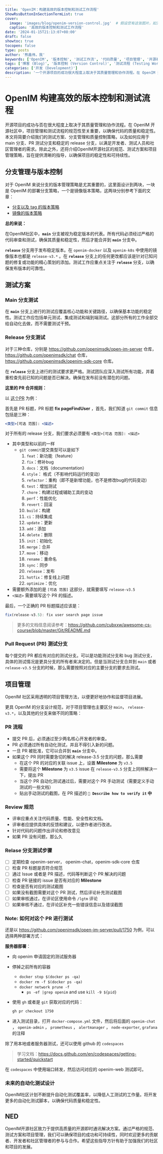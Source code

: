 ```yaml
---
title: 'OpenIM：构建高效的版本控制和测试工作流程'
ShowRssButtonInSectionTermList: true
cover:
  image: 'images/blog/openim-version-control.jpg'  # 假设您有这张图片，如无请更换
  caption: '高效的版本控制和测试工作流程'
date: '2024-01-15T21:13:07+08:00'
draft: false
showtoc: true
tocopen: false
type: posts
author: '熊鑫伟，我'
keywords: ['OpenIM', '版本控制', '测试工作流', '代码质量', '项目管理', '开源社区', 'OpenIM 版本控制', '高效测试流程', '开源项目管理', '质量保证方法', '代码稳定性', '社区参与']
tags: ['博客 (Blog)', '版本控制 (Version Control)', '测试流程 (Testing Workflow)', 'OpenIM']
categories: ['开发 (Development)']
description: '一个开源项目的成功很大程度上取决于其质量管理和协作流程。在 OpenIM 开源社区中，项目管理和测试流程的标准化对于确保代码库的质量和稳定性至关重要。本文提供了对我们的测试策略、分支管理、质量控制政策的简要概述，以及它们如何应用于主分支、PR测试分支和稳定发布分支，以满足开发人员、测试人员和社区管理人员的需求。此外，我们还将介绍 OpenIM 开源社区的标准、测试方案和项目管理策略，旨在提供明确的指导，以确保项目的稳定性和可持续性。'
---
```


# OpenIM 构建高效的版本控制和测试流程

开源项目的成功与否在很大程度上取决于其质量管理和协作流程。在 OpenIM 开源社区中，项目管理和测试流程的规范性至关重要，以确保代码的质量和稳定性。本文将简要介绍我们的测试方案、分支管理和质量控制策略，以及如何应用于 main 分支、PR 测试分支和稳定的 release 分支，以满足开发者、测试人员和社区管理者的需求。除此之外，还将介绍OpenIM开源社区的规范、测试方案和项目管理策略，旨在提供清晰的指导，以确保项目的稳定性和可持续性。

## 分支管理与版本控制

对于 OpenIM 来说分支的版本管理策略是尤其重要的，这里面设计到两块，一块是 OpenIM 的部署分支策略，一个是镜像版本策略，这两块分别参考下面的文章：

- [分支以及 tag 的版本策略](https://github.com/openimsdk/open-im-server/blob/main/docs/contrib/version.md)
- [镜像的版本策略](https://github.com/openimsdk/open-im-server/blob/main/docs/contrib/images.md)

**总的来说：**

在OpenIM社区中，**`main`** 分支被视为稳定版本的代表。所有代码必须经过严格的代码审查和测试，确保其质量和稳定性，然后才能合并到 **`main`** 分支中。

**`release`** 分支用于发布稳定版本。在 `openim-docker` 以及  `openim-k8s` 中使用的镜像版本也都是  `release-v3.*` 。在 **`release`** 分支上的任何更改都应该是针对已知问题的修复或功能的精心策划的添加。测试工作应重点关注于 **`release`** 分支，以确保发布版本的可靠性。

## 测试方案

### Main 分支测试

在 **`main`** 分支上进行的测试应覆盖核心功能和关键路径，以确保基本功能的稳定性。测试工作应包括单元测试、集成测试和端到端测试。这部分所有的工作全部交给自动化去做，而不需要测试干预。

### Release 分支测试

对于三种仓库，分别是 https://github.com/openimsdk/open-im-server 仓库，https://github.com/openimsdk/chat 仓库，https://github.com/openimsdk/openim-sdk-core 仓库。

在 **`release`** 分支上进行的测试要求更严格。测试团队应深入测试所有功能，并着重检查先前已知的问题是否已解决。确保在发布前没有潜在的问题。

**这里的 PR 合并规则：**

以 [这个PR](https://github.com/openimsdk/open-im-server/pull/1750) 为例：

首先是 PR 标题，PR 标题 **fix pageFindUser** ，首先，我们知道 `git commit` 信息包括是三种：

```jsx
<类型>[可选 范围]: <描述>
```

对于所有的 release 分支，我们要求必须要有 `<类型>[可选 范围]: <描述>`

- 其中类型和以前的一样
    - `git commit`提交类型可以是如下
        1. `feat`：新功能（feature）
        2. `fix`：修补bug
        3. `docs`：文档（documentation）
        4. `style`： 格式（不影响代码运行的变动）
        5. `refactor`：重构（即不是新增功能，也不是修改bug的代码变动）
        6. `test`：增加测试
        7. `chore`：构建过程或辅助工具的变动
        8. `perf`：性能优化
        9. `revert`：回滚
        10. `build`：构建
        11. `ci`：持续集成
        12. `update`：更新
        13. `add`：添加
        14. `delete`：删除
        15. `init`：初始化
        16. `merge`：合并
        17. `move`：移动
        18. `rename`：重命名
        19. `sync`：同步
        20. `release`：发布
        21. `hotfix`：修复线上问题
        22. `optimize`：优化
- 需要额外添加的是 `[可选 范围]` 这部分，就需要填写 `release-v3.5`
- `<描述>` 需要填写这个 PR 的描述。

最后，一个正确的 PR 标题描述应该是：

```jsx
fix(release-v3.5): fix user search page issue
```

> 更多的文档信息阅读参考：https://github.com/cubxxw/awesome-cs-course/blob/master/Git/README.md
> 

### Pull Request (PR) 测试分支

每个提交的 PR 都应有对应的测试分支。可以是功能测试分支和 bug 测试分支，具体的测试情况是更具分支的所有者来决定的。但是当测试分支合并到 `main` 或者 `release-v3.5` 分支的时候，那么需要按照对应的主要分支的要求去测试。

## 项目管理

OpenIM 社区采用透明的项目管理方法，以便更好地协作和监督项目进展。

更具 OpenIM 的分支设计规范，对于项目管理也主要区分 `main`， `release-v3.*`，以及其他的分支来做不同的策略：

### PR 流程

- 提交 PR 后，必须通过至少两名核心开发者的审查。
- PR 必须通过所有自动化测试，并且不得引入新的问题。
- 一旦 PR 被批准，它可以合并到 **`main`** 分支中。
- 如果这个 PR 同时需要急切的解决 release-3.5 分支的问题，那么需要
    - 在这个 PR 的对应的关联 issue 上，设置 **Milestone** 为 `v3.5`
    - 需要将这个 **Milestone** 为 `v3.5` issue 在 `release-v3.5` 分支上同样解决一下，提出 PR
    - 当这个 PR 自动化测试通过后，需要对这个 PR 手动测试（需要定义手动测试的一些文档）
    - 贴出手动测试的截图，在 PR 描述的 **`🎯 Describe how to verify it` 中**

### Review 规范

- 评审应重点关注代码质量、性能、安全性和文档。
- 评审者应提供具体的反馈和建议，以便作者进行改进。
- 针对代码的问题作出评论和修改意见
- 如果 PR 没有问题，那么久

### Relase 分支测试步骤

- [ ]  定期检查 openim-server， openim-chat，openim-sdk-core 仓库
- [ ]  检查 PR 标题是否符合规范
- [ ]  通过 Issue 或者是 PR 描述，代码等判断这个 PR 解决的问题
- [ ]  检查 PR 链接的 issue 是否有对应的 **Milestone**
- [ ]  检查是否有对应的测试截图
- [ ]  如果没有截图需要对这个 PR 测试，然后评论补充测试截图
- [ ]  如果审核通过，在评论区使用命令 `/lgtm` 评论
- [ ]  如果审核不通过，在评论区补充一些错误信息以及错误截图

### Note: 如何对这个 PR 进行测试

还是以 https://github.com/openimsdk/open-im-server/pull/1750 为例，可以选择两种部署方式：

**服务器部署**：

- 向 openim 申请固定的测试服务器
- 停掉之前所有的容器
    - `docker stop $(docker ps -qa)`
    - `docker rm -f $(docker ps -qa)`
    - `docker network prune -f`
        - `ps -ef |grep openim` and use `kill -9 ${pid}`
- 使用 `gh` 或者是 `git` 获取对应的代码：
    
    ```bash
    gh pr checkout 1750
    ```

- 进入测试目录，打开 `docker-compose.yml` 文件，然后将后面的 `openim-chat` ， `openim-admin` ， `prometheus` ， `alertmanager` ， `node-exporter`,  `grafana` 的注释

除了用本地或者服务器测试，还可以使用 github 的 `codespaces`

> 学习文档：https://docs.github.com/en/codespaces/getting-started/quickstart
> 

在 `codespaces` 中使用端口转发，然后访问对应的 openim-web 测试即可。

### 未来的自动化测试设计

OpenIM社区计划不断提升自动化测试覆盖率，以降低人工测试的工作量。将开发更多的自动化测试脚本，以确保代码质量和稳定性。

## NED

OpenIM开源社区致力于提供高质量的开源即时通讯解决方案。通过严格的规范、测试方案和项目管理，我们可以确保项目的成功和可持续性，同时欢迎更多的贡献者、开发者和社区管理者的参与与合作。希望这些指导方针有助于加强我们的社区和项目的发展。